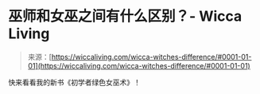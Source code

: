 <!--yml

分类：未分类

日期：2024年06月12日 18:26:24

-->

# 巫师和女巫之间有什么区别？- Wicca Living

> 来源：[https://wiccaliving.com/wicca-witches-difference/#0001-01-01](https://wiccaliving.com/wicca-witches-difference/#0001-01-01)

快来看看我的新书《初学者绿色女巫术》！
